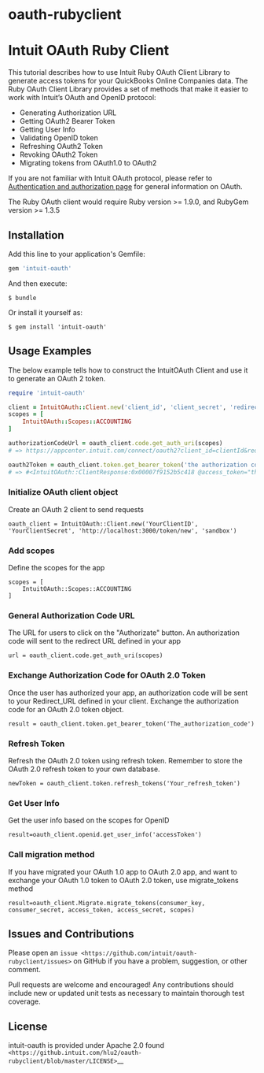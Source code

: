 # oauth-rubyclient

Intuit OAuth Ruby Client
==========================

This tutorial describes how to use Intuit Ruby OAuth Client Library to generate access tokens for your QuickBooks Online Companies data. The Ruby OAuth Client Library  provides a set of methods that make it easier to work with Intuit’s OAuth and OpenID protocol:

  - Generating Authorization URL
  - Getting OAuth2 Bearer Token
  - Getting User Info
  - Validating OpenID token
  - Refreshing OAuth2 Token
  - Revoking OAuth2 Token
  - Migrating tokens from OAuth1.0 to OAuth2
 
 If you are not familiar with Intuit OAuth protocol, please refer to [Authentication and authorization page](https://developer.intuit.com/app/developer/qbo/docs/develop/authentication-and-authorization/oauth-2.0) for general information on OAuth.
 
The Ruby OAuth client would require Ruby version >= 1.9.0, and RubyGem version >= 1.3.5


## Installation

Add this line to your application's Gemfile:

```ruby
gem 'intuit-oauth'
```

And then execute:

    $ bundle

Or install it yourself as:

    $ gem install 'intuit-oauth'
    
## Usage Examples

The below example tells how to construct the IntuitOAuth Client and use it to generate an OAuth 2 token.

```ruby
require 'intuit-oauth'

client = IntuitOAuth::Client.new('client_id', 'client_secret', 'redirectUrl', 'environment')
scopes = [
    IntuitOAuth::Scopes::ACCOUNTING
]

authorizationCodeUrl = oauth_client.code.get_auth_uri(scopes)
# => https://appcenter.intuit.com/connect/oauth2?client_id=clientId&redirect_uri=redirectUrl&response_type=code&scope=com.intuit.quickbooks.accounting&state=rMwcoDITc2N6FJsUGGO9

oauth2Token = oauth_client.token.get_bearer_token('the authorization code returned from authorizationCodeUrl')
# => #<IntuitOAuth::ClientResponse:0x00007f9152b5c418 @access_token="the access token", @expires_in=3600, @refresh_token="the refresh token", @x_refresh_token_expires_in=8726400>

```

### Initialize OAuth client object

Create an OAuth 2 client to send requests

    oauth_client = IntuitOAuth::Client.new('YourClientID', 'YourClientSecret', 'http://localhost:3000/token/new', 'sandbox')

### Add scopes

Define the scopes for the app

    scopes = [
        IntuitOAuth::Scopes::ACCOUNTING
    ]
    
### General Authorization Code URL

The URL for users to click on the "Authorizate" button. An authorization code will sent to the redirect URL defined in your app

    url = oauth_client.code.get_auth_uri(scopes)
    
### Exchange Authorization Code for OAuth 2.0 Token

Once the user has authorized your app, an authorization code will be sent to your Redirect_URL defined in your client. Exchange the authorization code for an OAuth 2.0 token object.

    result = oauth_client.token.get_bearer_token('The_authorization_code')
    
    
### Refresh Token

Refresh the OAuth 2.0 token using refresh token. Remember to store the OAuth 2.0 refresh token to your own database.

    newToken = oauth_client.token.refresh_tokens('Your_refresh_token')
    
### Get User Info

Get the user info based on the scopes for OpenID

    result=oauth_client.openid.get_user_info('accessToken')

### Call migration method

If you have migrated your OAuth 1.0 app to OAuth 2.0 app, and want to exchange your OAuth 1.0 token to OAuth 2.0 token, use migrate_tokens method

    result=oauth_client.Migrate.migrate_tokens(consumer_key, consumer_secret, access_token, access_secret, scopes)
    
Issues and Contributions
------------------------

Please open an `issue <https://github.com/intuit/oauth-rubyclient/issues>` on GitHub if you have a problem, suggestion, or other comment.

Pull requests are welcome and encouraged! Any contributions should include new or updated unit tests as necessary to maintain thorough test coverage.

License
-------

intuit-oauth is provided under Apache 2.0 found `<https://github.intuit.com/hlu2/oauth-rubyclient/blob/master/LICENSE>`__
